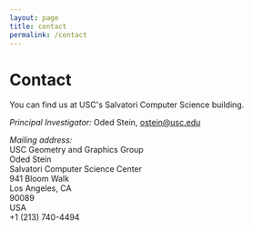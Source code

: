 ```yaml
---
layout: page
title: contact
permalink: /contact
---
```


# Contact

You can find us at USC's Salvatori Computer Science building.

*Principal Investigator:* Oded Stein, [ostein@usc.edu](mailto:ostein@usc.edu)

*Mailing address:* <br>
USC Geometry and Graphics Group <br>
Oded Stein <br>
Salvatori Computer Science Center <br>
941 Bloom Walk <br>
Los Angeles, CA <br> 
90089 <br>
USA <br>
+1 (213) 740-4494
